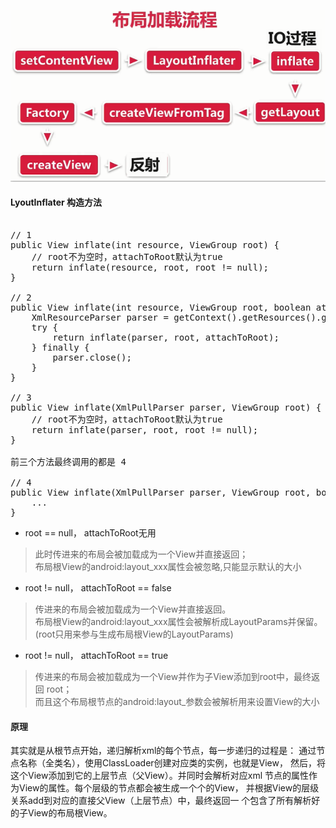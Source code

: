 

















   ![](https://github.com/fumeidonga/markdownPic/blob/master/performance/createviw1.png?raw=true)

#### LyoutInflater 构造方法

<pre>

// 1
public View inflate(int resource, ViewGroup root) {
    // root不为空时，attachToRoot默认为true
    return inflate(resource, root, root != null);
}

// 2
public View inflate(int resource, ViewGroup root, boolean attachToRoot) {
    XmlResourceParser parser = getContext().getResources().getLayout(resource);
    try {
        return inflate(parser, root, attachToRoot);
    } finally {
        parser.close();
    }
}

// 3
public View inflate(XmlPullParser parser, ViewGroup root) {
    // root不为空时，attachToRoot默认为true
    return inflate(parser, root, root != null);
}

前三个方法最终调用的都是 4

// 4
public View inflate(XmlPullParser parser, ViewGroup root, boolean attachToRoot) {
    ...
}
</pre>

* root == null， attachToRoot无用
> 此时传进来的布局会被加载成为一个View并直接返回；  
> 布局根View的android:layout_xxx属性会被忽略,只能显示默认的大小

* root != null， attachToRoot == false
> 传进来的布局会被加载成为一个View并直接返回。  
> 布局根View的android:layout_xxx属性会被解析成LayoutParams并保留。  
> (root只用来参与生成布局根View的LayoutParams)

* root != null， attachToRoot == true
> 传进来的布局会被加载成为一个View并作为子View添加到root中，最终返回
root；  
> 而且这个布局根节点的android:layout_参数会被解析用来设置View的大小


#### 原理

其实就是从根节点开始，递归解析xml的每个节点，每一步递归的过程是：
通过节点名称（全类名），使用ClassLoader创建对应类的实例，也就是View，
然后，将这个View添加到它的上层节点（父View）。并同时会解析对应xml
节点的属性作为View的属性。每个层级的节点都会被生成一个个的View，
并根据View的层级关系add到对应的直接父View（上层节点）中，最终返回一
个包含了所有解析好的子View的布局根View。


